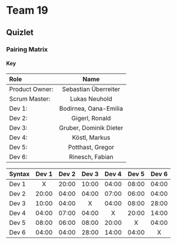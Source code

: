 # Team 19

## Quizlet

### Pairing Matrix

#### Key

| Role            | Name                    |
| :---            |    :----:               |
| Product Owner:  | Sebastian Überreiter    |
| Scrum Master:   | Lukas Neuhold           |
| Dev 1:          | Bodirnea, Oana-Emilia   |
| Dev 2:          | Gigerl, Ronald          |
| Dev 3:          | Gruber, Dominik Dieter  |
| Dev 4:          | Köstl, Markus           |
| Dev 5:          | Potthast, Gregor        |
| Dev 6:          | Rinesch, Fabian         |

| Syntax      | Dev 1       | Dev 2       | Dev 3       | Dev 4       | Dev 5       | Dev 6       |
| :---        |    :----:   |    :----:   |    :----:   |    :----:   |    :----:   |    :----:   |
| Dev 1       | X           | 20:00       | 10:00       | 04:00       | 08:00       | 04:00       |
| Dev 2       | 20:00       | 04:00       | 04:00       | 07:00       | 06:00       | 04:00       |
| Dev 3       | 10:00       | 04:00       | X           | 04:00       | 08:00       | 28:00       |
| Dev 4       | 04:00       | 07:00       | 04:00       | X           | 20:00       | 14:00       |
| Dev 5       | 08:00       | 06:00       | 08:00       | 20:00       | X           | 04:00       |
| Dev 6       | 04:00       | 04:00       | 28:00       | 14:00       | 04:00       | X           |
